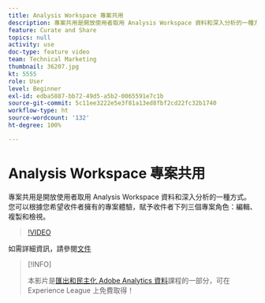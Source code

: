 ```yaml
---
title: Analysis Workspace 專案共用
description: 專案共用是開放使用者取用 Analysis Workspace 資料和深入分析的一種方式。您可以根據您希望收件者擁有的專案體驗，賦予收件者下列三個專案角色：編輯、複製和檢視。
feature: Curate and Share
topics: null
activity: use
doc-type: feature video
team: Technical Marketing
thumbnail: 36207.jpg
kt: 5555
role: User
level: Beginner
exl-id: edba5887-bb72-49d5-a5b2-0065591e7c1b
source-git-commit: 5c11ee3222e5e3f81a13ed8fbf2cd22fc32b1740
workflow-type: ht
source-wordcount: '132'
ht-degree: 100%

---
```


# Analysis Workspace 專案共用

專案共用是開放使用者取用 Analysis Workspace 資料和深入分析的一種方式。您可以根據您希望收件者擁有的專案體驗，賦予收件者下列三個專案角色：編輯、複製和檢視。

>[!VIDEO](https://video.tv.adobe.com/v/36207/?quality=12&learn=on)

如需詳細資訊，請參閱[文件](https://experienceleague.adobe.com/docs/analytics/analyze/analysis-workspace/curate-share/share-projects.html)

>[!INFO]
>
> 本影片是[匯出和民主化 Adobe Analytics 資料](https://experienceleague.adobe.com/?recommended=Analytics-A-1-2022.1.democratizing)課程的一部分，可在 Experience League 上免費取得！
